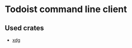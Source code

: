 # Todoist command line client

## Used crates
 - [xdg](https://whitequark.github.io/rust-xdg/xdg/index.html)